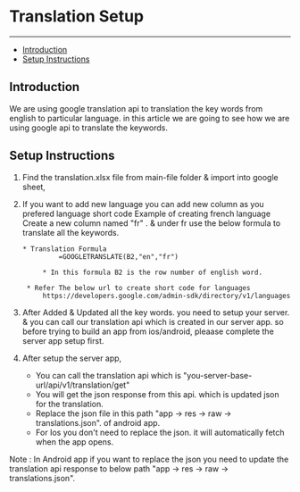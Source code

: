 # Translation Setup

---

- [Introduction](#section-1)
- [Setup Instructions](#section-2)

<a name="section-1"></a>
## Introduction
We are using google translation api to translation the key words from english to particular language. in this article we are going to see how we are using google api to translate the keywords.

<a name="section-2"></a>
## Setup Instructions

1. Find the translation.xlsx file from main-file folder & import into google sheet, 

2. If you want to add new language you can add new column as you prefered language short code
     Example of creating french language
       Create a new column named "fr" . & under fr use the below formula to translate all the keywords.

       * Translation Formula 
                =GOOGLETRANSLATE(B2,"en","fr")

            * In this formula B2 is the row number of english word.

        * Refer The below url to create short code for languages
            https://developers.google.com/admin-sdk/directory/v1/languages

3. After Added & Updated all the key words. you need to setup your server. & you can call our translation api which is created in our server app. so before trying to build an app from ios/android, pleaase complete the server app setup first.

4.  After setup the server app,

    * You can call the translation api which is "you-server-base-url/api/v1/translation/get"
    * You will get the json response from this api. which is updated json for the translation.
    * Replace the json file in this path "app -> res -> raw -> translations.json". of android app.
    * For Ios you don't need to replace the json. it will automatically fetch when the app opens.

    
Note : In Android app if you want to replace the json you need to update the translation api response to below path
"app -> res -> raw -> translations.json".

